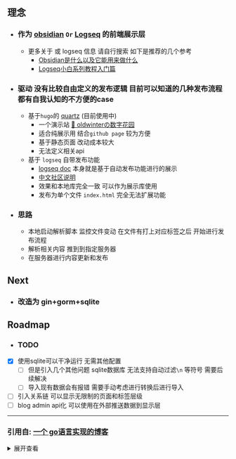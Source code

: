 

## 理念

- ### 作为 [obsidian](https://obsidian.md/) `Or` [Logseq](https://logseq.com/) 的前端展示层
  - 更多关于  或 logseq 信息 请自行搜索 如下是推荐的几个参考
    - [Obsidian是什么以及它能用来做什么](https://sspai.com/post/67399)
    - [Logseq小白系列教程入门篇](https://cn.logseq.com/t/topic/91)

- ### 驱动 没有比较自由定义的发布逻辑 目前可以知道的几种发布流程 都有自我认知的不方便的case
    - 基于`hugo`的 [quartz](https://quartz.jzhao.xyz/) (目前使用中)
      - 一个演示站 [🌿 oldwinterの数字花园](https://garden.oldwinter.top/)
      - 适合纯展示用 结合`github page` 较为方便
      - 基于静态页面 改动成本较大
      - 无法定义相关api 
    - 基于 `logseq` 自带发布功能
      - [logseq doc](https://docs.logseq.com/#/graph) 本身就是基于自动发布功能进行的展示
      - [中文社区说明](https://wsin.vercel.app/#/page/readme)
      - 效果和本地库完全一致 可以作为展示库使用
      - 发布为单个文件 `index.html` 完全无法扩展功能

- ### 思路

  - 本地启动解析脚本 监控文件变动 在文件有打上对应标签之后 开始进行发布流程
  - 解析相关内容 推到到指定服务器
  - 在服务器进行内容更新和发布

## Next

- ### 改造为 gin+gorm+sqlite

## Roadmap
- ### TODO
- [x] 使用sqlite可以干净运行 无需其他配置
  - [ ] 但是引入几个其他问题 sqlite数据库 无法支持自动过滤`\n` 等符号 需要后续解决
  - [ ] 导入现有数据会有报错 需要手动考虑进行转换后进行导入
- [ ] 引入关系链 可以显示无限制的页面和标签层级
- [ ] blog admin api化 可以使用在外部推送数据到显示层

--- 

### 引用自: [一个 go语言实现的博客](https://github.com/zxysilent/blog)
<details>
<summary>展开查看</summary>

#### 技术栈
- golang
  - vue
  - echo 框架
  - 前台界面目前修改于 https://firekylin.org/

### 预览地址

[https://blog.zxysilent.com/](https://blog.zxysilent.com/)

### 开发原因 
- 现在自己使用博客系统不方便管理、部署和二次开发
  - 渲染速度到不到想要的效果

### 计划功能
实现```blog```功能和基本```cms```功能,提取快速开发框架和通用后台管理界面
- [x] 文章管理
  - [x] 页面管理
  - [x] 分类管理
  - [x] 标签管理
  - [x] 系统设置
  - [x] 管理主页

### tips

- 替换markdown 编辑器为富文本编辑器即可作为`CMS`  
[https://github.com/zxysilent/view-design-admin](https://github.com/zxysilent/view-design-admin)

  - 富文本预览地址  
  [http://76.zxysilent.com/demos/view-design-admin/index.html#/pages/editor](http://76.zxysilent.com/demos/view-design-admin/index.html#/pages/editor)

### 讨论群
🐧🐧 1059282178

### 使用方式
```
git clone https://github.com/zxysilent/blog.git
```
若要部署，请修改关键信息[jwt、用户名、密码等]
数据库自带文章内容请在部署前删除

####  运行服务
- 配置```conf.toml```数据库信息
  - 还原 ```data```目录下 ```db.sql``` 数据库
  数据库自带文章内容请在部署前删除
  - 安装依赖
  - 安装 swag   
      ```go get -u github.com/swaggo/swag/cmd/swag```
  - 运行```swag init ```生成api文档
  - 运行后台 ```go run```  

####  运行后台
- 安装依赖 ``` npm install ```
  - 开发运行 ``` npm run serve ```
  - 浏览器打开 [http://127.0.0.1:8080/](http://127.0.0.1:8080/)
  - 发布 ```npm run build ``` 会自动发布到 ```dist```目录下面
  - 友链里面第一个为后台登陆地址默认用户名```zxysilent```,密码```zxyslt```，可自行数据库修改
### 评论配置
  - 配置项目 opts(表).comment(值) 
    - 配置说明 [https://github.com/gitalk/gitalk](https://github.com/gitalk/gitalk)
## 渲染性能
![image](./data/imgs/benchmark.png)

## 效果展示

### 前台
![image](./data/imgs/front-0.png)
![image](./data/imgs/front-1.png)
![image](./data/imgs/front-2.png)

### 后台
![image](./data/imgs/backend-0.png)
![image](./data/imgs/backend-1.png)
![image](./data/imgs/backend-2.png)
![image](./data/imgs/backend-3.png)
![image](./data/imgs/backend-4.png)

## Donation
If this project help you a lot, you can support us by:

AliPay

![image](./data/imgs/alipay.png)

Wechat Pay

![image](./data/imgs/wechatpay.png)

</details>